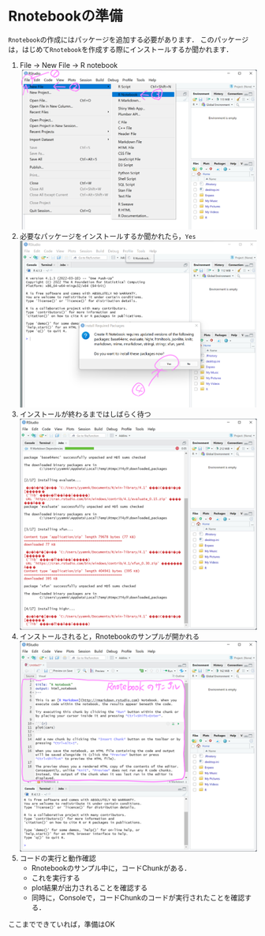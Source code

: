 # Rnotebookの準備

`Rnotebook`の作成にはパッケージを追加する必要があります．
このパッケージは，はじめて`Rnotebook`を作成する際にインストールするか聞かれます．

1. File -> New File -> R notebook
    ![](./figs/new_notebook.png?raw=true)
2. 必要なパッケージをインストールするか聞かれたら，`Yes`
    ![](./figs/new_notebook2.png?raw=true)
3. インストールが終わるまではしばらく待つ
    ![](./figs/new_notebook3.png?raw=true)
4. インストールされると，Rnotebookのサンプルが開かれる
    ![](./figs/new_notebook4.png?raw=true)
5. コードの実行と動作確認
    - Rnotebookのサンプル中に，コードChunkがある．
    - これを実行する
    - plot結果が出力されることを確認する
    - 同時に，Consoleで，コードChunkのコードが実行されたことを確認する．
    
ここまでできていれば，準備はOK

